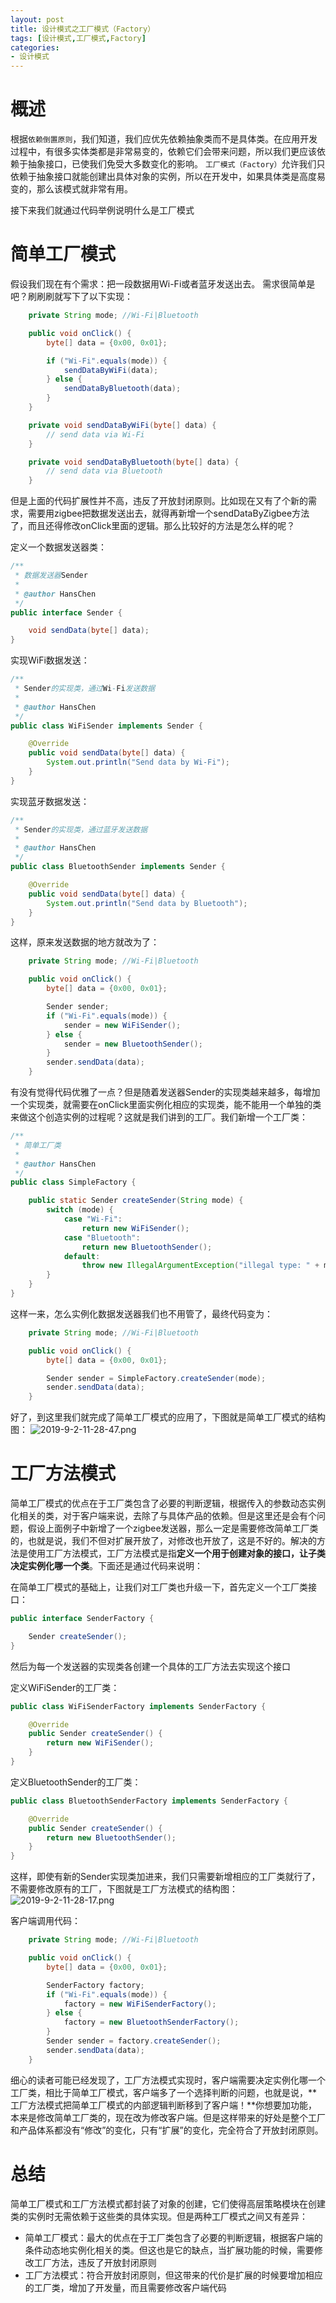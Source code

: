 ```yaml
---
layout: post
title: 设计模式之工厂模式（Factory）
tags: [设计模式,工厂模式,Factory]
categories: 
- 设计模式
---
```


# 概述
根据`依赖倒置原则`，我们知道，我们应优先依赖抽象类而不是具体类。在应用开发过程中，有很多实体类都是非常易变的，依赖它们会带来问题，所以我们更应该依赖于抽象接口，已使我们免受大多数变化的影响。
`工厂模式（Factory）`允许我们只依赖于抽象接口就能创建出具体对象的实例，所以在开发中，如果具体类是高度易变的，那么该模式就非常有用。

接下来我们就通过代码举例说明什么是工厂模式

<!-- more -->

# 简单工厂模式

假设我们现在有个需求：把一段数据用Wi-Fi或者蓝牙发送出去。
需求很简单是吧？刷刷刷就写下了以下实现：
```java
    private String mode; //Wi-Fi|Bluetooth

    public void onClick() {
        byte[] data = {0x00, 0x01};

        if ("Wi-Fi".equals(mode)) {
            sendDataByWiFi(data);
        } else {
            sendDataByBluetooth(data);
        }
    }

    private void sendDataByWiFi(byte[] data) {
        // send data via Wi-Fi
    }

    private void sendDataByBluetooth(byte[] data) {
        // send data via Bluetooth
    }
```
但是上面的代码扩展性并不高，违反了开放封闭原则。比如现在又有了个新的需求，需要用zigbee把数据发送出去，就得再新增一个sendDataByZigbee方法了，而且还得修改onClick里面的逻辑。那么比较好的方法是怎么样的呢？

定义一个数据发送器类：
```java
/**
 * 数据发送器Sender
 *
 * @author HansChen
 */
public interface Sender {

    void sendData(byte[] data);
}
```

实现WiFi数据发送：
```java
/**
 * Sender的实现类，通过Wi-Fi发送数据
 *
 * @author HansChen
 */
public class WiFiSender implements Sender {

    @Override
    public void sendData(byte[] data) {
        System.out.println("Send data by Wi-Fi");
    }
}
```

实现蓝牙数据发送：
```java
/**
 * Sender的实现类，通过蓝牙发送数据
 *
 * @author HansChen
 */
public class BluetoothSender implements Sender {

    @Override
    public void sendData(byte[] data) {
        System.out.println("Send data by Bluetooth");
    }
}
```

这样，原来发送数据的地方就改为了：
```java
    private String mode; //Wi-Fi|Bluetooth

    public void onClick() {
        byte[] data = {0x00, 0x01};

        Sender sender;
        if ("Wi-Fi".equals(mode)) {
            sender = new WiFiSender();
        } else {
            sender = new BluetoothSender();
        }
        sender.sendData(data);
    }
```
有没有觉得代码优雅了一点？但是随着发送器Sender的实现类越来越多，每增加一个实现类，就需要在onClick里面实例化相应的实现类，能不能用一个单独的类来做这个创造实例的过程呢？这就是我们讲到的工厂。我们新增一个工厂类：
```java
/**
 * 简单工厂类
 *
 * @author HansChen
 */
public class SimpleFactory {

    public static Sender createSender(String mode) {
        switch (mode) {
            case "Wi-Fi":
                return new WiFiSender();
            case "Bluetooth":
                return new BluetoothSender();
            default:
                throw new IllegalArgumentException("illegal type: " + mode);
        }
    }
}
```

这样一来，怎么实例化数据发送器我们也不用管了，最终代码变为：
```java
    private String mode; //Wi-Fi|Bluetooth

    public void onClick() {
        byte[] data = {0x00, 0x01};

        Sender sender = SimpleFactory.createSender(mode);
        sender.sendData(data);
    }
```

好了，到这里我们就完成了简单工厂模式的应用了，下图就是简单工厂模式的结构图：
![2019-9-2-11-28-47.png](http://image.hanschen.site/master/2019-9-2-11-28-47.png)

# 工厂方法模式
简单工厂模式的优点在于工厂类包含了必要的判断逻辑，根据传入的参数动态实例化相关的类，对于客户端来说，去除了与具体产品的依赖。但是这里还是会有个问题，假设上面例子中新增了一个zigbee发送器，那么一定是需要修改简单工厂类的，也就是说，我们不但对扩展开放了，对修改也开放了，这是不好的。解决的方法是使用工厂方法模式，工厂方法模式是指**定义一个用于创建对象的接口，让子类决定实例化哪一个类**。下面还是通过代码来说明：

在简单工厂模式的基础上，让我们对工厂类也升级一下，首先定义一个工厂类接口：
```java
public interface SenderFactory {

    Sender createSender();
}
```

然后为每一个发送器的实现类各创建一个具体的工厂方法去实现这个接口

定义WiFiSender的工厂类：
```java
public class WiFiSenderFactory implements SenderFactory {

    @Override
    public Sender createSender() {
        return new WiFiSender();
    }
}
```

定义BluetoothSender的工厂类：
```java
public class BluetoothSenderFactory implements SenderFactory {

    @Override
    public Sender createSender() {
        return new BluetoothSender();
    }
}
```

这样，即使有新的Sender实现类加进来，我们只需要新增相应的工厂类就行了，不需要修改原有的工厂，下图就是工厂方法模式的结构图：
![2019-9-2-11-28-17.png](http://image.hanschen.site/master/2019-9-2-11-28-17.png)

客户端调用代码：
```java
    private String mode; //Wi-Fi|Bluetooth

    public void onClick() {
        byte[] data = {0x00, 0x01};

        SenderFactory factory;
        if ("Wi-Fi".equals(mode)) {
            factory = new WiFiSenderFactory();
        } else {
            factory = new BluetoothSenderFactory();
        }
        Sender sender = factory.createSender();
        sender.sendData(data);
    }
```
细心的读者可能已经发现了，工厂方法模式实现时，客户端需要决定实例化哪一个工厂类，相比于简单工厂模式，客户端多了一个选择判断的问题，也就是说，**工厂方法模式把简单工厂模式的内部逻辑判断移到了客户端！**你想要加功能，本来是修改简单工厂类的，现在改为修改客户端。但是这样带来的好处是整个工厂和产品体系都没有“修改”的变化，只有“扩展”的变化，完全符合了开放封闭原则。

# 总结
简单工厂模式和工厂方法模式都封装了对象的创建，它们使得高层策略模块在创建类的实例时无需依赖于这些类的具体实现。但是两种工厂模式之间又有差异：

 - 简单工厂模式：最大的优点在于工厂类包含了必要的判断逻辑，根据客户端的条件动态地实例化相关的类。但这也是它的缺点，当扩展功能的时候，需要修改工厂方法，违反了开放封闭原则
 - 工厂方法模式：符合开放封闭原则，但这带来的代价是扩展的时候要增加相应的工厂类，增加了开发量，而且需要修改客户端代码